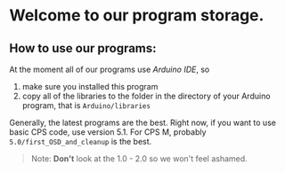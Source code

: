 # Welcome to our program storage.
## How to use our programs:

At the moment all of our programs use *Arduino IDE*, so 
1. make sure you installed this program
1. copy all of the libraries to the folder in the directory of your Arduino program, that is `Arduino/libraries`

Generally, the latest programs are the best.
Right now, if you want to use basic CPS code, use version 5.1.
For CPS M, probably `5.0/first_OSD_and_cleanup` is the best.

> Note: **Don't** look at the 1.0 - 2.0 so we won't feel ashamed.